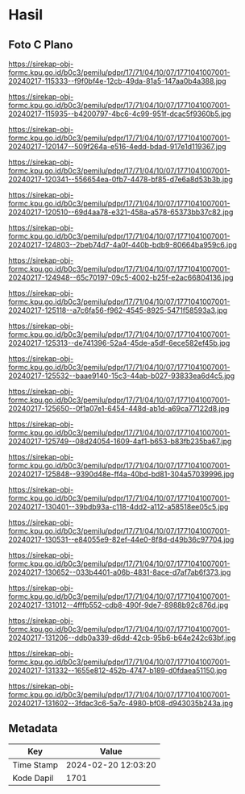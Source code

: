# Hasil

## Foto C Plano

https://sirekap-obj-formc.kpu.go.id/b0c3/pemilu/pdpr/17/71/04/10/07/1771041007001-20240217-115333--f9f0bf4e-12cb-49da-81a5-147aa0b4a388.jpg

https://sirekap-obj-formc.kpu.go.id/b0c3/pemilu/pdpr/17/71/04/10/07/1771041007001-20240217-115935--b4200797-4bc6-4c99-951f-dcac5f9360b5.jpg

https://sirekap-obj-formc.kpu.go.id/b0c3/pemilu/pdpr/17/71/04/10/07/1771041007001-20240217-120147--509f264a-e516-4edd-bdad-917e1d119367.jpg

https://sirekap-obj-formc.kpu.go.id/b0c3/pemilu/pdpr/17/71/04/10/07/1771041007001-20240217-120341--556654ea-0fb7-4478-bf85-d7e6a8d53b3b.jpg

https://sirekap-obj-formc.kpu.go.id/b0c3/pemilu/pdpr/17/71/04/10/07/1771041007001-20240217-120510--69d4aa78-e321-458a-a578-65373bb37c82.jpg

https://sirekap-obj-formc.kpu.go.id/b0c3/pemilu/pdpr/17/71/04/10/07/1771041007001-20240217-124803--2beb74d7-4a0f-440b-bdb9-80664ba959c6.jpg

https://sirekap-obj-formc.kpu.go.id/b0c3/pemilu/pdpr/17/71/04/10/07/1771041007001-20240217-124948--65c70197-09c5-4002-b25f-e2ac66804136.jpg

https://sirekap-obj-formc.kpu.go.id/b0c3/pemilu/pdpr/17/71/04/10/07/1771041007001-20240217-125118--a7c6fa56-f962-4545-8925-5471f58593a3.jpg

https://sirekap-obj-formc.kpu.go.id/b0c3/pemilu/pdpr/17/71/04/10/07/1771041007001-20240217-125313--de741396-52a4-45de-a5df-6ece582ef45b.jpg

https://sirekap-obj-formc.kpu.go.id/b0c3/pemilu/pdpr/17/71/04/10/07/1771041007001-20240217-125532--baae9140-15c3-44ab-b027-93833ea6d4c5.jpg

https://sirekap-obj-formc.kpu.go.id/b0c3/pemilu/pdpr/17/71/04/10/07/1771041007001-20240217-125650--0f1a07e1-6454-448d-ab1d-a69ca77122d8.jpg

https://sirekap-obj-formc.kpu.go.id/b0c3/pemilu/pdpr/17/71/04/10/07/1771041007001-20240217-125749--08d24054-1609-4af1-b653-b83fb235ba67.jpg

https://sirekap-obj-formc.kpu.go.id/b0c3/pemilu/pdpr/17/71/04/10/07/1771041007001-20240217-125848--9390d48e-ff4a-40bd-bd81-304a57039996.jpg

https://sirekap-obj-formc.kpu.go.id/b0c3/pemilu/pdpr/17/71/04/10/07/1771041007001-20240217-130401--39bdb93a-c118-4dd2-a112-a58518ee05c5.jpg

https://sirekap-obj-formc.kpu.go.id/b0c3/pemilu/pdpr/17/71/04/10/07/1771041007001-20240217-130531--e84055e9-82ef-44e0-8f8d-d49b36c97704.jpg

https://sirekap-obj-formc.kpu.go.id/b0c3/pemilu/pdpr/17/71/04/10/07/1771041007001-20240217-130652--033b4401-a06b-4831-8ace-d7af7ab6f373.jpg

https://sirekap-obj-formc.kpu.go.id/b0c3/pemilu/pdpr/17/71/04/10/07/1771041007001-20240217-131012--4fffb552-cdb8-490f-9de7-8988b92c876d.jpg

https://sirekap-obj-formc.kpu.go.id/b0c3/pemilu/pdpr/17/71/04/10/07/1771041007001-20240217-131206--ddb0a339-d6dd-42cb-95b6-b64e242c63bf.jpg

https://sirekap-obj-formc.kpu.go.id/b0c3/pemilu/pdpr/17/71/04/10/07/1771041007001-20240217-131332--1655e812-452b-4747-b189-d0fdaea51150.jpg

https://sirekap-obj-formc.kpu.go.id/b0c3/pemilu/pdpr/17/71/04/10/07/1771041007001-20240217-131602--3fdac3c6-5a7c-4980-bf08-d943035b243a.jpg


## Metadata

| Key        | Value               |
| ---------- | ------------------- |
| Time Stamp | 2024-02-20 12:03:20 |
| Kode Dapil | 1701                |



